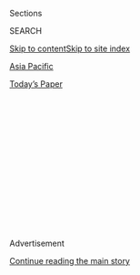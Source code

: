 <div id="app">

<div>

<div>

<div>

<div class="NYTAppHideMasthead css-1q2w90k e1suatyy0">

<div class="section css-ui9rw0 e1suatyy2">

<div class="css-eph4ug er09x8g0">

<div class="css-6n7j50">

</div>

<span class="css-1dv1kvn">Sections</span>

<div class="css-10488qs">

<span class="css-1dv1kvn">SEARCH</span>

</div>

[Skip to content](#site-content)[Skip to site index](#site-index)

</div>

<div id="masthead-section-label" class="css-1wr3we4 eaxe0e00">

[Asia
Pacific](https://www.nytimes3xbfgragh.onion/section/world/asia)

</div>

<div class="css-10698na e1huz5gh0">

</div>

</div>

<div id="masthead-bar-one" class="section hasLinks css-15hmgas e1csuq9d3">

<div class="css-uqyvli e1csuq9d0">

</div>

<div class="css-1uqjmks e1csuq9d1">

</div>

<div class="css-9e9ivx">

[](https://myaccount.nytimes3xbfgragh.onion/auth/login?response_type=cookie&client_id=vi)

</div>

<div class="css-1bvtpon e1csuq9d2">

[Today’s
Paper](https://www.nytimes3xbfgragh.onion/section/todayspaper)

</div>

</div>

</div>

</div>

<div data-aria-hidden="false">

<div id="site-content" data-role="main">

<div>

<div class="css-1aor85t" style="opacity:0.000000001;z-index:-1;visibility:hidden">

<div class="css-1hqnpie">

<div class="css-epjblv">

<span class="css-17xtcya">[Asia
Pacific](/section/world/asia)</span><span class="css-x15j1o">|</span><span class="css-fwqvlz">South
Koreans Rally in Largest Protest in Decades to Demand President’s
Ouster</span>

</div>

<div class="css-k008qs">

<div class="css-1iwv8en">

<span class="css-18z7m18"></span>

<div>

</div>

</div>

<span class="css-1n6z4y">https://nyti.ms/2escXTd</span>

<div class="css-1705lsu">

<div class="css-4xjgmj">

<div class="css-4skfbu" data-role="toolbar" data-aria-label="Social Media Share buttons, Save button, and Comments Panel with current comment count" data-testid="share-tools">

  - 
  - 
  - 
  - 
    
    <div class="css-6n7j50">
    
    </div>

  - 

</div>

</div>

</div>

</div>

</div>

</div>

<div class="css-13pd83m">

</div>

<div id="top-wrapper" class="css-1sy8kpn">

<div id="top-slug" class="css-l9onyx">

Advertisement

</div>

[Continue reading the main
story](#after-top)

<div class="ad top-wrapper" style="text-align:center;height:100%;display:block;min-height:250px">

<div id="top" class="place-ad" data-position="top" data-size-key="top">

</div>

</div>

<div id="after-top">

</div>

</div>

<div id="sponsor-wrapper" class="css-1hyfx7x">

<div id="sponsor-slug" class="css-19vbshk">

Supported by

</div>

[Continue reading the main
story](#after-sponsor)

<div id="sponsor" class="ad sponsor-wrapper" style="text-align:center;height:100%;display:block">

</div>

<div id="after-sponsor">

</div>

</div>

<div class="css-1vkm6nb ehdk2mb0">

# South Koreans Rally in Largest Protest in Decades to Demand President’s Ouster

</div>

![<span class="css-16f3y1r e13ogyst0">One of the largest anti-government
protest in decades swept through Seoul on Saturday to demand the
resignation of President Park Geun-hye amid an administrative
scandal.</span><span class="css-cch8ym"><span class="css-1dv1kvn">Credit</span><span class="css-cnj6d5 e1z0qqy90" itemprop="copyrightHolder"><span class="css-1ly73wi e1tej78p0">Credit...</span><span>Pool
photo by Yonhap
News</span></span></span>](https://static01.graylady3jvrrxbe.onion/images/2016/11/13/world/KOREA/KOREA-videoSixteenByNineJumbo1600.jpg)

<div class="css-xt80pu e12qa4dv0">

<div class="css-18e8msd">

<div class="css-vp77d3 epjyd6m0">

<div class="css-1baulvz">

By [<span class="css-1baulvz last-byline" itemprop="name">Choe
Sang-Hun</span>](http://www.nytimes3xbfgragh.onion/by/choe-sang-hun)

</div>

</div>

  - Nov. 12,
    2016

  - 
    
    <div class="css-4xjgmj">
    
    <div class="css-d8bdto" data-role="toolbar" data-aria-label="Social Media Share buttons, Save button, and Comments Panel with current comment count" data-testid="share-tools">
    
      - 
      - 
      - 
      - 
        
        <div class="css-6n7j50">
        
        </div>
    
      - 
    
    </div>
    
    </div>

</div>

</div>

<div class="section meteredContent css-1r7ky0e" name="articleBody" itemprop="articleBody">

<div class="css-1fanzo5 StoryBodyCompanionColumn">

<div class="css-53u6y8">

SEOUL, South Korea — In one of the largest anti-government protests in
recent decades, hundreds of thousands of South Koreans filled central
Seoul on Saturday to demand the resignation of President Park Geun-hye,
whose administration has been paralyzed by a scandal involving [an
unofficial presidential
adviser](http://www.nytimes3xbfgragh.onion/2016/11/12/world/asia/south-korea-park-geun-hye.html).

“You are surrounded\! Park Geun-hye, come out and surrender\!”
protesters chanted, their voices reverberating through the center of the
capital.

The main boulevard that faces the presidential offices and residence,
known as the Blue House, shimmered with light from candles held by the
protesters. Police buses formed a barricade to block protesters from
getting too close to the presidential compound.

Outrage at Ms. Park has grown in recent weeks over allegations that she
let a [private
adviser](http://www.nytimes3xbfgragh.onion/2016/11/06/world/asia/south-koreans-ashamed-over-les-secretive-adviser.html)
manipulate her and extort large sums from Korean companies.

</div>

</div>

<div class="css-1fanzo5 StoryBodyCompanionColumn">

<div class="css-53u6y8">

Protesters have rallied in downtown Seoul over the past three weekends,
and their numbers have continued to grow. Ms. Park has delivered
[repeated
apologies](http://www.nytimes3xbfgragh.onion/2016/11/04/world/asia/south-korea-park-geun-hye-investigation.html)
for the scandal and offered to share power with a prime minister to be
[appointed by the opposition-dominated
Parliament](http://www.nytimes3xbfgragh.onion/2016/11/08/world/asia/south-korea-park-choi-scandal-parliament.html),
but her efforts to stem the crisis have failed.

The police estimated the crowd on Saturday at 260,000, while organizers
said as many as one million people had turned out.

By either estimate, the rally rivaled the huge demonstrations in 1987
that forced the government, then controlled by the military, to hold a
free presidential election. Those protests were pivotal in a long
struggle to end the military dictatorship started by Ms. Park’s father,
Park Chung-hee, in the 1960s.

Ms. Park has become the least popular South Korean leader since the late
1980s, according to recent polls.

</div>

</div>

<div class="css-1fanzo5 StoryBodyCompanionColumn">

<div class="css-53u6y8">

Her secretive adviser, Choi Soon-sil, has been arrested on charges of
leveraging her ties to the president to bully businesses into donating
$69 million to two foundations she controlled. Ms. Choi is [a daughter
of a cult
leader](http://www.nytimes3xbfgragh.onion/2016/11/06/world/asia/south-koreans-ashamed-over-les-secretive-adviser.html)
who became Ms. Park’s mentor in the 1970s, when Ms. Park’s father was
still in power.

Two former aides to Ms. Park have been charged with helping Ms. Choi
meddle in state affairs from behind the scenes. Ms. Park has admitted
only that she let Ms. Choi, who has no background in government or
policy matters, edit her speeches. But she has apologized for the
scandal, promised to sever ties with Ms. Choi and agreed to be
questioned by prosecutors.

On Saturday, train and bus stations in provincial cities reported that
tickets to Seoul had been sold out, and people struggled to find
transportation to the capital.

Many protesters brought their children, and some mothers were pushing
baby carriages. Some marched alongside a mock hearse meant to symbolize
the death of Ms. Park’s government. Teenagers in school uniforms marched
holding signs that said, “Park Geun-hye, step down\!”

Protesters also used Saturday’s rally to voice their anger at Ms. Park’s
unpopular policies, including her decision to [replace privately
published history
textbooks](http://www.nytimes3xbfgragh.onion/2015/10/13/world/asia/south-korea-to-issue-state-history-textbooks-rejecting-private-publishers.html)
with uniform government-issued texts by next year.

Many also criticized the agreement that Ms. Park’s government struck
with Japan on the issue of the so-called [comfort
women](http://www.nytimes3xbfgragh.onion/2015/12/29/world/asia/comfort-women-south-korea-japan.html),
Korean sex slaves who were forced to work in brothels for Japanese
soldiers during World War II.

The main opposition party has yet to call for Ms. Park’s resignation,
although its leaders joined the rally on Saturday. The party wants to
reduce her role to that of a figurehead, demanding that she distance
herself from key policy decisions.

Ms. Park’s five-year term ends in early 2018. Since 1948, South Koreans
have seen three governments ousted before the end of their terms. The
country’s first president, Syngman Rhee, fled into exile in Hawaii amid
a popular uprising in 1960. The succeeding government was overthrown by
Mr. Park’s father, who seized power in a military coup in 1961. His rule
ended when he was assassinated in 1979.

</div>

</div>

</div>

<div>

</div>

<div>

</div>

<div>

</div>

<div>

<div id="bottom-wrapper" class="css-1ede5it">

<div id="bottom-slug" class="css-l9onyx">

Advertisement

</div>

[Continue reading the main
story](#after-bottom)

<div id="bottom" class="ad bottom-wrapper" style="text-align:center;height:100%;display:block;min-height:90px">

</div>

<div id="after-bottom">

</div>

</div>

</div>

</div>

</div>

## Site Index

<div>

</div>

## Site Information Navigation

  - [© <span>2020</span> <span>The New York Times
    Company</span>](https://help.nytimes3xbfgragh.onion/hc/en-us/articles/115014792127-Copyright-notice)

<!-- end list -->

  - [NYTCo](https://www.nytco.com/)
  - [Contact
    Us](https://help.nytimes3xbfgragh.onion/hc/en-us/articles/115015385887-Contact-Us)
  - [Work with us](https://www.nytco.com/careers/)
  - [Advertise](https://nytmediakit.com/)
  - [T Brand Studio](http://www.tbrandstudio.com/)
  - [Your Ad
    Choices](https://www.nytimes3xbfgragh.onion/privacy/cookie-policy#how-do-i-manage-trackers)
  - [Privacy](https://www.nytimes3xbfgragh.onion/privacy)
  - [Terms of
    Service](https://help.nytimes3xbfgragh.onion/hc/en-us/articles/115014893428-Terms-of-service)
  - [Terms of
    Sale](https://help.nytimes3xbfgragh.onion/hc/en-us/articles/115014893968-Terms-of-sale)
  - [Site
    Map](https://spiderbites.nytimes3xbfgragh.onion)
  - [Help](https://help.nytimes3xbfgragh.onion/hc/en-us)
  - [Subscriptions](https://www.nytimes3xbfgragh.onion/subscription?campaignId=37WXW)

</div>

</div>

</div>

</div>
